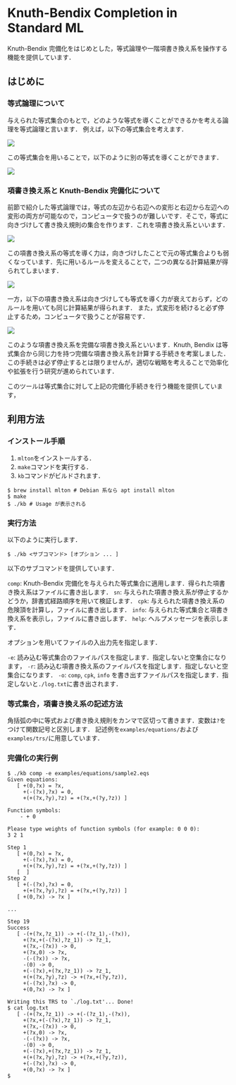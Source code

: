 # Knuth-Bendix Completion in Standard ML

Knuth-Bendix 完備化をはじめとした，等式論理や一階項書き換え系を操作する機能を提供しています．

## はじめに

### 等式論理について

与えられた等式集合のもとで，どのような等式を導くことができるかを考える論理を等式論理と言います．
例えば，以下の等式集合を考えます．

<img src="https://latex.codecogs.com/svg.latex?E&space;=&space;\{\mathsf{0}&space;&plus;&space;x&space;=&space;x,(-x)&plus;x=\mathsf{0},&space;(x&plus;y)&plus;z=x&plus;(y&plus;z)\}"/>

この等式集合を用いることで，以下のように別の等式を導くことができます．

<img src="https://latex.codecogs.com/svg.latex?\begin{align*}&space;x&plus;(-x)&=\mathsf{0}&plus;(x&plus;(-x))\\&space;&=((-(-x))&plus;(-x))&plus;(x&plus;(-x))\\&space;&=(-(-x))&plus;((-x)&plus;(x&plus;(-x)))\\&space;&=(-(-x))&plus;(((-x)&plus;x)&plus;(-x))\\&space;&=(-(-x))&plus;(\mathsf{0}&plus;(-x))\\&space;&=(-(-x))&plus;(-x)\\&space;&=\mathsf{0}&space;\end{align*}"/>

### 項書き換え系と Knuth-Bendix 完備化について

前節で紹介した等式論理では，等式の左辺から右辺への変形と右辺から左辺への変形の両方が可能なので，コンピュータで扱うのが難しいです．そこで，等式に向きづけして書き換え規則の集合を作ります．これを項書き換え系といいます．

<img src="https://latex.codecogs.com/svg.latex?\mathcal{R}=\{\mathsf{0}&plus;x\to&space;x,(-x)&plus;x\to\mathsf{0},(x&plus;y)&plus;z\to&space;x&plus;(y&plus;z)\}"/>

この項書き換え系の等式を導く力は，向きづけしたことで元の等式集合よりも弱くなっています．先に用いるルールを変えることで，二つの異なる計算結果が得られてしまいます．

<img src="https://latex.codecogs.com/svg.latex?\begin{align*}&space;((-x)&plus;x)&plus;z&\to&space;\mathsf{0}&plus;z\to&space;z\\&space;((-x)&plus;x)&plus;z&\to&space;(-x)&plus;(x&plus;z)&space;\end{align*}"/>

一方，以下の項書き換え系は向きづけしても等式を導く力が衰えておらず，どのルールを用いても同じ計算結果が得られます．
また，式変形を続けると必ず停止するため，コンピュータで扱うことが容易です．

<img src="https://latex.codecogs.com/svg.latex?\mathcal{R}=&space;\{\mathsf{0}&plus;y\to&space;y,&space;\mathsf{succ}(x)&plus;y\to\mathsf{succ}(x&plus;y)\}"/>

このような項書き換え系を完備な項書き換え系といいます．Knuth, Bendix は等式集合から同じ力を持つ完備な項書き換え系を計算する手続きを考案しました．この手続きは必ず停止するとは限りませんが，適切な戦略を考えることで効率化や拡張を行う研究が進められています．

このツールは等式集合に対して上記の完備化手続きを行う機能を提供しています，

## 利用方法

### インストール手順

1. `mlton`をインストールする．
2. `make`コマンドを実行する．
3. `kb`コマンドがビルドされます．

```
$ brew install mlton # Debian 系なら apt install mlton
$ make
$ ./kb # Usage が表示される
```

### 実行方法

以下のように実行します．

```
$ ./kb <サブコマンド> [オプション ... ]
```

以下のサブコマンドを提供しています．

`comp`: Knuth-Bendix 完備化を与えられた等式集合に適用します．得られた項書き換え系はファイルに書き出します．
`sn`: 与えられた項書き換え系が停止するかどうか，辞書式経路順序を用いて検証します．
`cpk`: 与えられた項書き換え系の危険頂を計算し，ファイルに書き出します．
`info`: 与えられた等式集合と項書き換え系を表示し，ファイルに書き出します．
`help`: ヘルプメッセージを表示します．

オプションを用いてファイルの入出力先を指定します．

`-e`: 読み込む等式集合のファイルパスを指定します．指定しないと空集合になります，
`-r`: 読み込む項書き換え系のファイルパスを指定します．指定しないと空集合になります．
`-o`: `comp`, `cpk`, `info` を書き出すファイルパスを指定します．指定しないと`./log.txt`に書き出されます．

### 等式集合，項書き換え系の記述方法

角括弧の中に等式および書き換え規則をカンマで区切って書きます．変数は`?`をつけて関数記号と区別します．
記述例を`examples/equations/`および`examples/trs/`に用意しています．

### 完備化の実行例

```
$ ./kb comp -e examples/equations/sample2.eqs
Given equations:
   [ +(0,?x) = ?x,
     +(-(?x),?x) = 0,
     +(+(?x,?y),?z) = +(?x,+(?y,?z)) ]

Function symbols:
    - + 0

Please type weights of function symbols (for example: 0 0 0):
3 2 1

Step 1
   [ +(0,?x) = ?x,
     +(-(?x),?x) = 0,
     +(+(?x,?y),?z) = +(?x,+(?y,?z)) ]
   [  ]
Step 2
   [ +(-(?x),?x) = 0,
     +(+(?x,?y),?z) = +(?x,+(?y,?z)) ]
   [ +(0,?x) -> ?x ]

...

Step 19
Success
   [ -(+(?x,?z_1)) -> +(-(?z_1),-(?x)),
     +(?x,+(-(?x),?z_1)) -> ?z_1,
     +(?x,-(?x)) -> 0,
     +(?x,0) -> ?x,
     -(-(?x)) -> ?x,
     -(0) -> 0,
     +(-(?x),+(?x,?z_1)) -> ?z_1,
     +(+(?x,?y),?z) -> +(?x,+(?y,?z)),
     +(-(?x),?x) -> 0,
     +(0,?x) -> ?x ]

Writing this TRS to `./log.txt'... Done!
$ cat log.txt
   [ -(+(?x,?z_1)) -> +(-(?z_1),-(?x)),
     +(?x,+(-(?x),?z_1)) -> ?z_1,
     +(?x,-(?x)) -> 0,
     +(?x,0) -> ?x,
     -(-(?x)) -> ?x,
     -(0) -> 0,
     +(-(?x),+(?x,?z_1)) -> ?z_1,
     +(+(?x,?y),?z) -> +(?x,+(?y,?z)),
     +(-(?x),?x) -> 0,
     +(0,?x) -> ?x ]
$
```
